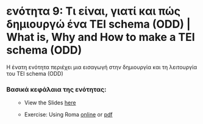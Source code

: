 <h1><h1>ενότητα 9: Τι είναι, γιατί και πώς δημιουργώ ένα TEI schema (ODD) | What is, Why and How to make a TEI schema (ODD)</h1>

<p>Η ένατη ενότητα περιέχει μια εισαγωγή στην δημιουργία και τη λειτουργία του TEI schema (ODD) </p>

 <h3>Βασικά κεφάλαια της ενότητας:</h3>
<ul>

- View the Slides [here](https://dixit-eu.github.io/Digital-Scholarly-EditionsGR-workshop/TEIcustomizationSlides.html#/)

- Exercise: Using Roma [online](https://dixit-eu.github.io/Digital-Scholarly-EditionsGR-workshop/exerciseRoma.html) or [pdf](https://github.com/DiXiT-eu/Digital-Scholarly-EditionsGR-workshop/blob/master/session09/exerciseRoma.pdf)
